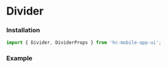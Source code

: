 # Divider

### Installation

```jsx
import { Divider, DividerProps } from 'hc-mobile-app-ui';
```

### Example

